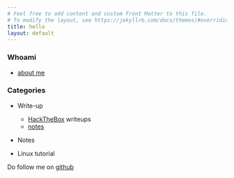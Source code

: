 ```yaml
---
# Feel free to add content and custom Front Matter to this file.
# To modify the layout, see https://jekyllrb.com/docs/themes/#overriding-theme-defaults
title: hello
layout: default
---
```

### Whoami
- [about me](/faisalfs10x/whoami)

### Categories
- Write-up
  - [HackTheBox](/faisalfs10x/write-up/postman) writeups
  - [notes](/faisalfs10x/notes)
  
- Notes

- Linux tutorial

Do follow me on [github](https://github.com/faisalfs10x)
